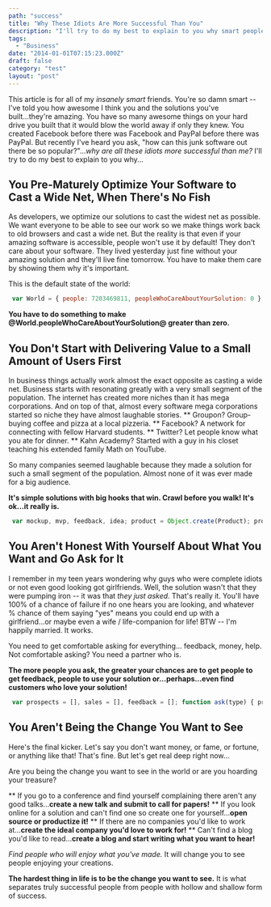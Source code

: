 ```yaml
---
path: "success"
title: "Why These Idiots Are More Successful Than You"
description: "I'll try to do my best to explain to you why smart people don't become succesful."
tags: 
  - "Business"
date: "2014-01-01T07:15:23.000Z"
draft: false
category: "test"
layout: "post"
---
```


This article is for all of my *insanely smart* friends. You're so damn smart -- I've told you how awesome I think you and the solutions you've built...they're amazing. You have so many awesome things on your hard drive you built that it would blow the world away if only they knew. You created Facebook before there was Facebook and PayPal before there was PayPal. But recently I've heard you ask, "how can this junk software out there be so popular?"...*why are all these idiots more successful than me?* I'll try to do my best to explain to you why...

## You Pre-Maturely Optimize Your Software to Cast a Wide Net, When There's No Fish
As developers, we optimize our solutions to cast the widest net as possible. We want everyone to be able to see our work so we make things work back to old browsers and cast a wide net. But the reality is that even if your amazing software is accessible, people won't use it by default! They don't care about your software. They lived yesterday just fine without your amazing solution and they'll live fine tomorrow. You have to make them care by showing them why it's important.

This is the default state of the world:
```js
 var World = { people: 7203469811, peopleWhoCareAboutYourSolution: 0 };
```

**You have to do something to make @World.peopleWhoCareAboutYourSolution@ greater than zero.**

## You Don't Start with Delivering Value to a Small Amount of Users First
In business things actually work almost the exact opposite as casting a wide net. Business starts with resonating greatly with a very small segment of the population. The internet has created more niches than it has mega corporations. And on top of that, almost every software mega corporations started so niche they have almost laughable stories.
** Groupon? Group-buying coffee and pizza at a local pizzeria. ** Facebook? A network for connecting with fellow Harvard students. ** Twitter? Let people know what you ate for dinner. ** Kahn Academy? Started with a guy in his closet teaching his extended family Math on YouTube.

So many companies seemed laughable because they made a solution for such a small segment of the population. Almost none of it was ever made for a big audience.

**It's simple solutions with big hooks that win. Crawl before you walk! It's ok...it really is.**

```js
 var mockup, mvp, feedback, idea; product = Object.create(Product); product.createMockup("Totally inane thing few would care about.", function(mockup) { mockup.announce(World.friends); console.log(World.peopleWhoCareAboutYourSolution.length); // 10 product.build(mockup, function(mvp) { mvp.announce(World.peopleWhoCareAboutYourSolution); console.log(World.peopleUsingYourSolution.length); // 5 // Now we're getting somewhere! feedback = mvp.getFeedback(World.peopleUsingYourSolution); mvp.iterate(feedback, fn...); }); });
```

## You Aren't Honest With Yourself About What You Want and Go Ask for It
I remember in my teen years wondering why guys who were complete idiots or not even good looking got girlfriends. Well, the solution wasn't that they were pumping iron -- it was that *they just asked*. That's really it. You'll have 100% of a chance of failure if no one hears you are looking, and whatever % chance of them saying "yes" means you could end up with a girlfriend...or maybe even a wife / life-companion for life! BTW -- I'm happily married. It works.

You need to get comfortable asking for everything... feedback, money, help. Not comfortable asking? You need a partner who is.

**The more people you ask, the greater your chances are to get people to get feedback, people to use your solution or...perhaps...even find customers who love your solution!**

```js
 var prospects = [], sales = [], feedback = []; function ask(type) { product.ask(type, person, function(response) { if (response.sale) { sales.push({amount: amount, customer: person}); } if (response.feedback) { feedback.push(response.feedback); } }); } // Marketing for (var i = 0; i < people.length; i++) { // some people might give you their email or +1 you if (people[i].likes(myProduct) { prospects.push(people[i]); } // ask for sale right away to get feedback! ask('sale', people[i]); } product.iterate(feedback, function(){ for (var i = 0; i < prospects.length; i++) { ask('sale', prospects[i]); } });
```

## You Aren't Being the Change You Want to See
Here's the final kicker. Let's say you don't want money, or fame, or fortune, or anything like that! That's fine. But let's get real deep right now...

Are you being the change you want to see in the world or are you hoarding your treasure?

** If you go to a conference and find yourself complaining there aren't any good talks...**create a new talk and submit to call for papers!** ** If you look online for a solution and can't find one so create one for yourself...**open source or productize it!** ** If there are no companies you'd like to work at...**create the ideal company you'd love to work for!** ** Can't find a blog you'd like to read...**create a blog and start writing what you want to hear!**

*Find people who will enjoy what you've made.* It will change you to see people enjoying your creations.

**The hardest thing in life is to be the change you want to see.** It is what separates truly successful people from people with hollow and shallow form of success.